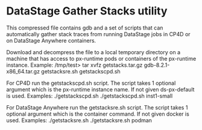 # DataStage Gather Stacks utility

This compressed file contains gdb and a set of scripts that can automatically gather stack traces from running DataStage jobs in CP4D or on DataStage Anywhere containers.

Download and decompress the file to a local temporary directory on a machine that has access to px-runtime pods or containers of the px-runtime instance.
Example:
/tmp/test> tar xvfz getstacks.tar.gz 
gdb-8.2.1-x86_64.tar.gz
getstacksre.sh
getstackscpd.sh

For CP4D run the getstackscpd.sh script. The script takes 1 optional argument which is the px-runtime instance name. If not given ds-px-default is used.
Examples:
./getstackscpd.sh
./getstackscpd.sh inst1-small

For DataStage Anywhere run the getstacksre.sh script. The script takes 1 optional argument which is the container command. If not given docker is used.
Examples:
./getstacksre.sh
./getstacksre.sh podman
